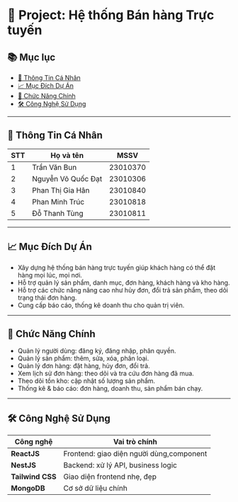 # 🛒 Project: Hệ thống Bán hàng Trực tuyến

## 📚 Mục lục

- [👤 Thông Tin Cá Nhân](#-thông-tin-cá-nhân)
- [📈 Mục Đích Dự Án](#-mục-đích-dự-án)
- [🎯 Chức Năng Chính](#-chức-năng-chính)
- [🛠️ Công Nghệ Sử Dụng](#️-công-nghệ-sử-dụng)

---

## 👤 Thông Tin Cá Nhân

| STT | Họ và tên          | MSSV      |
|-----|--------------------|-----------|
| 1   | Trần Văn Bun       | 23010370  |
| 2   | Nguyễn Võ Quốc Đạt | 23010306  |
| 3   | Phan Thị Gia Hân   | 23010840  |
| 4   | Phan Minh Trúc     | 23010818  |
| 5   | Đỗ Thanh Tùng      | 23010811 |

---

## 📈 Mục Đích Dự Án

- Xây dựng hệ thống bán hàng trực tuyến giúp khách hàng có thể đặt hàng mọi lúc, mọi nơi.  
- Hỗ trợ quản lý sản phẩm, danh mục, đơn hàng, khách hàng và kho hàng.  
- Hỗ trợ các chức năng nâng cao như hủy đơn, đổi trả sản phẩm, theo dõi trạng thái đơn hàng.  
- Cung cấp báo cáo, thống kê doanh thu cho quản trị viên.  

---

## 🎯 Chức Năng Chính

- Quản lý người dùng: đăng ký, đăng nhập, phân quyền.  
- Quản lý sản phẩm: thêm, sửa, xóa, phân loại.  
- Quản lý đơn hàng: đặt hàng, hủy đơn, đổi trả.  
- Xem lịch sử đơn hàng: theo dõi và tra cứu đơn hàng đã mua.  
- Theo dõi tồn kho: cập nhật số lượng sản phẩm.  
- Thống kê & báo cáo: đơn hàng, doanh thu, sản phẩm bán chạy.  

---

## 🛠️ Công Nghệ Sử Dụng

| Công nghệ           | Vai trò chính                           |
|---------------------|-----------------------------------------|
| **ReactJS**         | Frontend: giao diện người dùng,component|
| **NestJS**          | Backend: xử lý API, business logic      |
| **Tailwind CSS**    | Giao diện frontend nhẹ, đẹp             |
| **MongoDB**         | Cơ sở dữ liệu chính                     |



